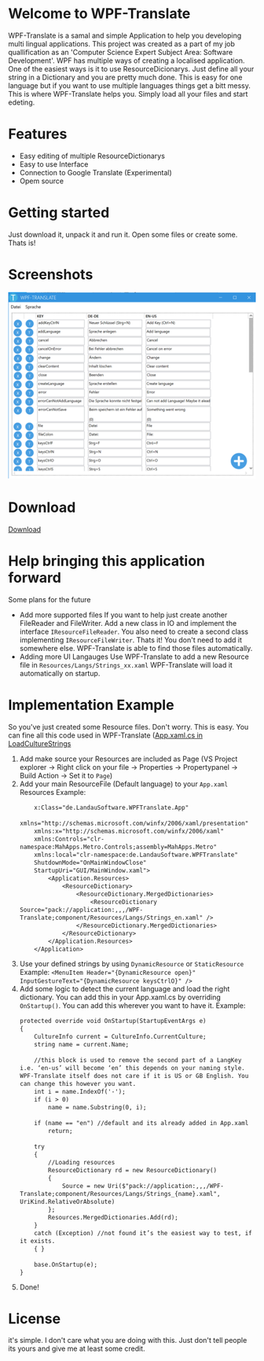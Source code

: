 # Welcome to WPF-Translate
WPF-Translate is a samal and simple Application to help you developing multi lingual applications.
This project was created as a part of my job quallification as an 'Computer Science Expert Subject Area: Software Development'.
WPF has multiple ways of creating a localised application. One of the easiest ways is it to use ResourceDicionarys. Just define all your string in a Dictionary and you are pretty much done. This is easy for one language but if you want to use multiple languages things get a bitt messy. This is where WPF-Translate helps you. Simply load all your files and start edeting.

# Features

 - Easy editing of multiple ResourceDictionarys
 - Easy to use Interface
 - Connection to Google Translate (Experimental)
 - Opem source

# Getting started
Just download it, unpack it and run it.
Open some files or create some. Thats is!

# Screenshots
![enter image description here](https://raw.githubusercontent.com/Jan18101997/WPF-Translate/master/screenshots/MainWindow.png)

# Download
[Download](https://github.com/Jan18101997/WPF-Translate/releases)

# Help bringing this application forward
Some plans for the future

 - Add more supported files
   If you want to help just create another FileReader and FileWriter. Add a new class in IO and implement the interface `IResourceFileReader`. You also need to create a second class implementing `IResourceFileWriter`. Thats it! You don't need to add it somewhere else. WPF-Translate is able to find those files automatically.
 - Adding more UI Langauges
   Use WPF-Translate to add a new Resource file in `Resources/Langs/Strings_xx.xaml` WPF-Translate will load it automatically on startup.

# Implementation Example
So you've just created some Resource files. Don't worry. This is easy.
You can fine all this code used in WPF-Translate ([App.xaml.cs in LoadCultureStrings](https://raw.githubusercontent.com/Jan18101997/WPF-Translate/master/src/WPF-Translate/App.xaml.cs)

1. Add make source your Resources are included as Page (VS Project explorer -> Right click on your file -> Properties -> Propertypanel -> Build Action -> Set it to `Page`)
2. Add your main ResourceFile (Default language) to your `App.xaml` Resources
    Example: 
	```<Application
		x:Class="de.LandauSoftware.WPFTranslate.App"
		xmlns="http://schemas.microsoft.com/winfx/2006/xaml/presentation"
		xmlns:x="http://schemas.microsoft.com/winfx/2006/xaml"
		xmlns:Controls="clr-namespace:MahApps.Metro.Controls;assembly=MahApps.Metro"
		xmlns:local="clr-namespace:de.LandauSoftware.WPFTranslate"
		ShutdownMode="OnMainWindowClose"
		StartupUri="GUI/MainWindow.xaml">
			<Application.Resources>
				<ResourceDictionary>
					<ResourceDictionary.MergedDictionaries>
						<ResourceDictionary Source="pack://application:,,,/WPF-Translate;component/Resources/Langs/Strings_en.xaml" />
					</ResourceDictionary.MergedDictionaries>
				</ResourceDictionary>
			</Application.Resources>
		</Application>

3. Use your defined strings by using `DynamicResource` or `StaticResource`
    Example: 
    ```<MenuItem Header="{DynamicResource open}" InputGestureText="{DynamicResource keysCtrlO}" />```
4. Add some logic to detect the current language and load the right dictionary. You can add this in your App.xaml.cs by overriding `OnStartup()`. You can add this wherever you want to have it.
    Example:
    ```
    protected override void OnStartup(StartupEventArgs e)
	{
		CultureInfo current = CultureInfo.CurrentCulture;
		string name = current.Name;
		
		//this block is used to remove the second part of a LangKey i.e. ‘en-us’ will become ‘en’ this depends on your naming style. WPF-Translate itself does not care if it is US or GB English. You can change this however you want.
		int i = name.IndexOf('-');
		if (i > 0)
			name = name.Substring(0, i);
			
		if (name == "en") //default and its already added in App.xaml
			return;
			
		try
		{
			//Loading resources
			ResourceDictionary rd = new ResourceDictionary()
			{
				Source = new Uri($"pack://application:,,,/WPF-Translate;component/Resources/Langs/Strings_{name}.xaml", UriKind.RelativeOrAbsolute)
			};
			Resources.MergedDictionaries.Add(rd);
		}
		catch (Exception) //not found it’s the easiest way to test, if it exists.
		{ }
	
		base.OnStartup(e);
	}
5. Done!

# License
it's simple. I don't care what you are doing with this. Just don't tell people its yours and give me at least some credit.